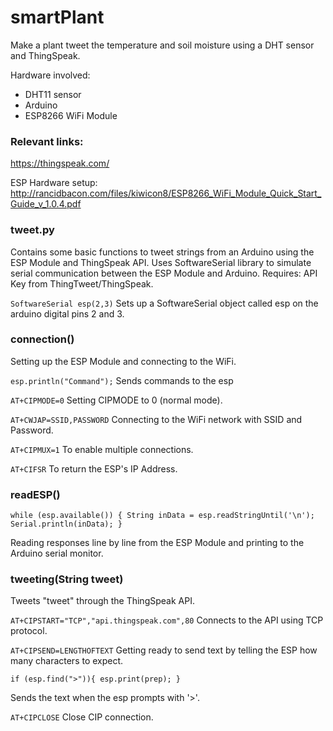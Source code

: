 # smartPlant
Make a plant tweet the temperature and soil moisture using a DHT sensor and ThingSpeak.

Hardware involved:
- DHT11 sensor
- Arduino
- ESP8266 WiFi Module

### Relevant links:
https://thingspeak.com/

ESP Hardware setup:
http://rancidbacon.com/files/kiwicon8/ESP8266_WiFi_Module_Quick_Start_Guide_v_1.0.4.pdf

### tweet.py
Contains some basic functions to tweet strings from an Arduino using the ESP Module and ThingSpeak API.
Uses SoftwareSerial library to simulate serial communication between the ESP Module and Arduino.
Requires: API Key from ThingTweet/ThingSpeak.

`SoftwareSerial esp(2,3)`
Sets up a SoftwareSerial object called esp on the arduino digital pins 2 and 3.

### connection()
Setting up the ESP Module and connecting to the WiFi.

`esp.println("Command");`
Sends commands to the esp

`AT+CIPMODE=0`
Setting CIPMODE to 0 (normal mode).

`AT+CWJAP=SSID,PASSWORD`
Connecting to the WiFi network with SSID and Password.

`AT+CIPMUX=1`
To enable multiple connections.

`AT+CIFSR`
To return the ESP's IP Address.

### readESP()
`while (esp.available()) {
    String inData = esp.readStringUntil('\n');
    Serial.println(inData);
  }`

Reading responses line by line from the ESP Module and printing to the Arduino serial monitor.

### tweeting(String tweet)
Tweets "tweet" through the ThingSpeak API.

`AT+CIPSTART="TCP","api.thingspeak.com",80`
Connects to the API using TCP protocol.

`AT+CIPSEND=LENGTHOFTEXT`
Getting ready to send text by telling the ESP how many characters to expect.

`if (esp.find(">")){
    esp.print(prep);
  }`

Sends the text when the esp prompts with '>'.

`AT+CIPCLOSE`
Close CIP connection.
